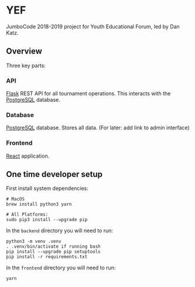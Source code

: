 # YEF

JumboCode 2018-2019 project for Youth Educational Forum, led by Dan Katz.

## Overview

Three key parts:

### API

[Flask](https://www.djangoproject.com/) REST API for all tournament operations. This interacts with the [PostgreSQL](https://www.postgresql.org/) database.

### Database

[PostgreSQL](https://www.postgresql.org/) database. Stores all data. (For later: add link to admin interface)

### Frontend

[React](https://facebook.github.io/react/docs/hello-world.html) application.

## One time developer setup

First install system dependencies:

```
# MacOS
brew install python3 yarn

# All Platforms:
sudo pip3 install --upgrade pip
```

In the `backend` directory you will need to run:

```
python3 -m venv .venv
. .venv/bin/activate if running bash
pip install --upgrade pip setuptools
pip install -r requirements.txt
```

In the `frontend` directory you will need to run:

```
yarn
```
